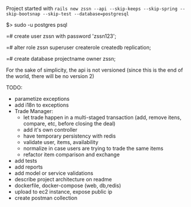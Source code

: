 Project started with 
`rails new zssn --api --skip-keeps --skip-spring --skip-bootsnap --skip-test --database=postgresql`

$> sudo -u postgres psql

=# create user zssn with password 'zssn123';  

=# alter role zssn superuser createrole createdb replication; 

=# create database projectname owner zssn;

For the sake of simplicity, the api is not versioned (since this is the end of the world, there will be no version 2)

TODO:
- parametize exceptions
- add i18n to exceptions
- Trade Manager:
  - let trade happen in a multi-staged transaction (add, remove itens, compare, etc, before closing the deal)
  - add it's own controller
  - have temporary persistency with redis
  - validate user, items, availability
  - normalize in case users are trying to trade the same items
  - refactor item comparison and exchange
- add tests
- add reports
- add model or service validations
- describe project architecture on readme
- dockerfile, docker-compose (web, db,redis)
- upload to ec2 instance, expose public ip
- create postman collection
